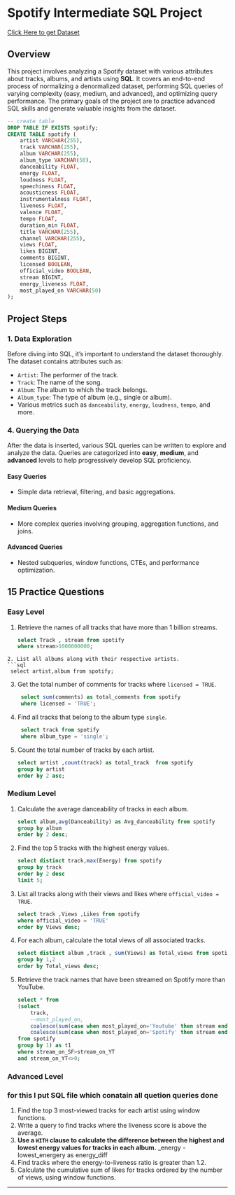 # Spotify  Intermediate SQL Project 
[Click Here to get Dataset](https://www.kaggle.com/datasets/sanjanchaudhari/spotify-dataset)



## Overview
This project involves analyzing a Spotify dataset with various attributes about tracks, albums, and artists using **SQL**. It covers an end-to-end process of normalizing a denormalized dataset, performing SQL queries of varying complexity (easy, medium, and advanced), and optimizing query performance. The primary goals of the project are to practice advanced SQL skills and generate valuable insights from the dataset.

```sql
-- create table
DROP TABLE IF EXISTS spotify;
CREATE TABLE spotify (
    artist VARCHAR(255),
    track VARCHAR(255),
    album VARCHAR(255),
    album_type VARCHAR(50),
    danceability FLOAT,
    energy FLOAT,
    loudness FLOAT,
    speechiness FLOAT,
    acousticness FLOAT,
    instrumentalness FLOAT,
    liveness FLOAT,
    valence FLOAT,
    tempo FLOAT,
    duration_min FLOAT,
    title VARCHAR(255),
    channel VARCHAR(255),
    views FLOAT,
    likes BIGINT,
    comments BIGINT,
    licensed BOOLEAN,
    official_video BOOLEAN,
    stream BIGINT,
    energy_liveness FLOAT,
    most_played_on VARCHAR(50)
);
```
## Project Steps

### 1. Data Exploration
Before diving into SQL, it’s important to understand the dataset thoroughly. The dataset contains attributes such as:
- `Artist`: The performer of the track.
- `Track`: The name of the song.
- `Album`: The album to which the track belongs.
- `Album_type`: The type of album (e.g., single or album).
- Various metrics such as `danceability`, `energy`, `loudness`, `tempo`, and more.

### 4. Querying the Data
After the data is inserted, various SQL queries can be written to explore and analyze the data. Queries are categorized into **easy**, **medium**, and **advanced** levels to help progressively develop SQL proficiency.

#### Easy Queries
- Simple data retrieval, filtering, and basic aggregations.
  
#### Medium Queries
- More complex queries involving grouping, aggregation functions, and joins.
  
#### Advanced Queries
- Nested subqueries, window functions, CTEs, and performance optimization.



## 15 Practice Questions

### Easy Level
1. Retrieve the names of all tracks that have more than 1 billion streams.
   ```sql
   select Track , stream from spotify
   where stream>1000000000;
  ```
2. List all albums along with their respective artists.
 ```sql
   select artist,album from spotify;
 ```
3. Get the total number of comments for tracks where `licensed = TRUE`.
   ```sql
    select sum(comments) as total_comments from spotify
    where licensed = 'TRUE';
   ```
4. Find all tracks that belong to the album type `single`.
   ```sql
    select track from spotify
    where album_type = 'single';
   ```
5. Count the total number of tracks by each artist.
    ```sql
    select artist ,count(track) as total_track  from spotify
    group by artist
    order by 2 asc;
    ```

### Medium Level
1. Calculate the average danceability of tracks in each album.
    ```sql
    select album,avg(Danceability) as Avg_danceability from spotify
    group by album
    order by 2 desc;
    ```
3. Find the top 5 tracks with the highest energy values.
     ```sql
    select distinct track,max(Energy) from spotify
    group by track
    order by 2 desc
    limit 5;
     ```
5. List all tracks along with their views and likes where `official_video = TRUE`.
    ```sql
    select track ,Views ,Likes from spotify
    where official_video = 'TRUE'
    order by Views desc;

    ```
7. For each album, calculate the total views of all associated tracks.
    ```sql
    select distinct album ,track , sum(Views) as Total_views from spotify
    group by 1,2
    order by Total_views desc;
    ```
9. Retrieve the track names that have been streamed on Spotify more than YouTube.
    ```sql
    select * from 
    (select 
    	track,
    	--most_played_on,
    	coalesce(sum(case when most_played_on='Youtube' then stream end),0 ) as stream_on_YT,
    	coalesce(sum(case when most_played_on='Spotify' then stream end),0 ) as stream_on_SF
    from spotify
    group by 1) as t1
    where stream_on_SF>stream_on_YT
    and stream_on_YT<>0;
    ```
### Advanced Level
### for this I put SQL file which conatain all quetion queries done 
1. Find the top 3 most-viewed tracks for each artist using window functions.
2. Write a query to find tracks where the liveness score is above the average.
3. **Use a `WITH` clause to calculate the difference between the highest and lowest energy values for tracks in each album.**
_energy - lowest_energery as energy_diff
5. Find tracks where the energy-to-liveness ratio is greater than 1.2.
6. Calculate the cumulative sum of likes for tracks ordered by the number of views, using window functions.



---












